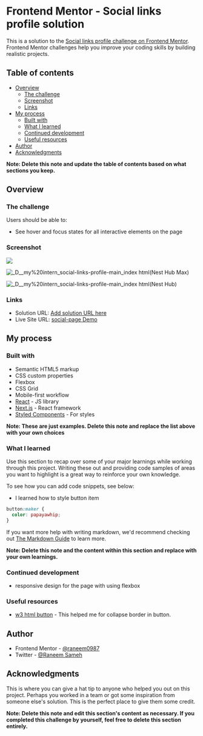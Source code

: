# Frontend Mentor - Social links profile solution

This is a solution to the [Social links profile challenge on Frontend Mentor](https://www.frontendmentor.io/challenges/social-links-profile-UG32l9m6dQ). Frontend Mentor challenges help you improve your coding skills by building realistic projects. 

## Table of contents

- [Overview](#overview)
  - [The challenge](#the-challenge)
  - [Screenshot](#screenshot)
  - [Links](#links)
- [My process](#my-process)
  - [Built with](#built-with)
  - [What I learned](#what-i-learned)
  - [Continued development](#continued-development)
  - [Useful resources](#useful-resources)
- [Author](#author)
- [Acknowledgments](#acknowledgments)

**Note: Delete this note and update the table of contents based on what sections you keep.**

## Overview
 
### The challenge

Users should be able to:

- See hover and focus states for all interactive elements on the page

### Screenshot

![](./screenshot.jpg)

![_D__my%20intern_social-links-profile-main_index html(Nest Hub Max)](https://github.com/user-attachments/assets/2d4bbeba-c7ea-49f6-b6d2-cd45dce56d7e)

![_D__my%20intern_social-links-profile-main_index html(Nest Hub)](https://github.com/user-attachments/assets/a5044494-fcc4-40fd-a7a7-52f56ab26be4)

### Links

- Solution URL: [Add solution URL here](https://your-solution-url.com)
- Live Site URL: [social-page Demo](https://raneem0987.github.io/social-links-profile-main/)

## My process

### Built with

- Semantic HTML5 markup
- CSS custom properties
- Flexbox
- CSS Grid
- Mobile-first workflow
- [React](https://reactjs.org/) - JS library
- [Next.js](https://nextjs.org/) - React framework
- [Styled Components](https://styled-components.com/) - For styles

**Note: These are just examples. Delete this note and replace the list above with your own choices**

### What I learned

Use this section to recap over some of your major learnings while working through this project. Writing these out and providing code samples of areas you want to highlight is a great way to reinforce your own knowledge.

To see how you can add code snippets, see below:

- I learned how to style button item
```css
button:maker {
  color: papayawhip;
}
```

If you want more help with writing markdown, we'd recommend checking out [The Markdown Guide](https://www.markdownguide.org/) to learn more.

**Note: Delete this note and the content within this section and replace with your own learnings.**

### Continued development

- responsive design for the page with using flexbox

### Useful resources

- [w3 html button](https://www.w3schools.com/tags/tag_button.asp) - This helped me for collapse border in button.

## Author
- Frontend Mentor - [@raneem0987](https://www.frontendmentor.io/home)
- Twitter - [@Raneem Sameh](www.linkedin.com/in/raneem-sameh-976510225)

## Acknowledgments

This is where you can give a hat tip to anyone who helped you out on this project. Perhaps you worked in a team or got some inspiration from someone else's solution. This is the perfect place to give them some credit.

**Note: Delete this note and edit this section's content as necessary. If you completed this challenge by yourself, feel free to delete this section entirely.**
